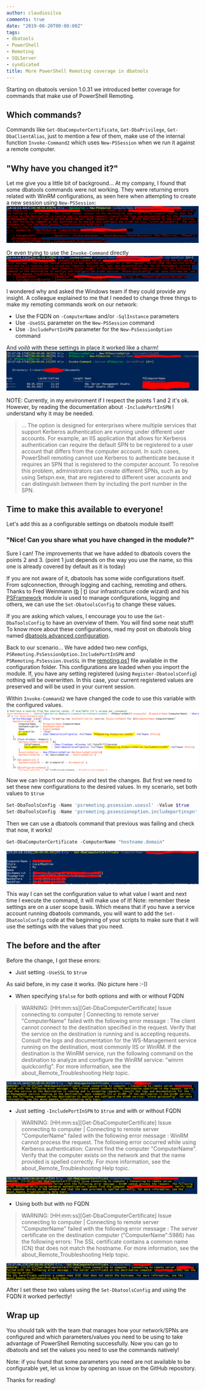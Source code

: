 ```yaml
---
author: claudiosilva
comments: true
date: "2019-08-20T00:00:00Z"
tags:
- dbatools
- PowerShell
- Remoting
- SQLServer
- syndicated
title: More PowerShell Remoting coverage in dbatools
---
```

Starting on dbatools version 1.0.31 we introduced better coverage for commands that make use of PowerShell Remoting.

## Which commands?

Commands like `Get-DbaComputerCertificate`, `Get-DbaPrivilege`, `Get-DbaClientAlias`, just to mention a few of them, make use of the internal function `Invoke-Command2` which uses `New-PSSession` when we run it against a remote computer.

## "Why have you changed it?"

Let me give you a little bit of background...
At my company, I found that some dbatools commands were not working. They were returning errors related with WinRM configurations, as seen here when attempting to create a new session using `New-PSSession`:
![new-pssession_error](/img/2019/08/new-pssession_error.png)

Or even trying to use the `Invoke-Command` directly
![invoke-command_error](/img/2019/08/invoke-command_error.png)

I wondered why and asked the Windows team if they could provide any insight. A colleague explained to me that I needed to change three things to make my remoting commands work on our network:

* Use the FQDN on `-ComputerName` and/or `-SqlInstance` parameters
* Use `-UseSSL` parameter on the `New-PSSession` command
* Use `-IncludePortInSPN` parameter for the `New-PsSessionOption` command

And *voilà* with these settings in place it worked like a charm!
![psremoting_working](/img/2019/08/psremoting_working.png)

NOTE: Currently, in my environment if I respect the points 1 and 2 it's ok. However, by reading the documentation about `-IncludePortInSPN` I understand why it may be needed.

> ...
The option is designed for enterprises where multiple services that support Kerberos authentication are running under different user accounts. For example, an IIS application that allows for Kerberos authentication can require the default SPN to be registered to a user account that differs from the computer account. In such cases, PowerShell remoting cannot use Kerberos to authenticate because it requires an SPN that is registered to the computer account. To resolve this problem, administrators can create different SPNs, such as by using Setspn.exe, that are registered to different user accounts and can distinguish between them by including the port number in the SPN.

## Time to make this available to everyone!

Let's add this as a configurable settings on dbatools module itself!

### "Nice! Can you share what you have changed in the module?"

Sure I can!
The improvements that we have added to dbatools covers the points 2 and 3. (point 1 just depends on the way you use the name, so this one is already covered by default as it is today)

If you are not aware of it, dbatools has some wide configurations itself. From sqlconnection, through logging and caching, remoting and others.
Thanks to Fred Weinmann ([b](http://allthingspowershell.blogspot.com/) \| [t](https://twitter.com/FredWeinmann)) (our infrastructure code wizard) and his [PSFramework](http://psframework.org/) module is used to manage configurations, logging and others, we can use the `Set-DbatoolsConfig` to change these values.

If you are asking which values, I encourage you to use the `Get-DbaToolsConfig` to have an overview of them. You will find some neat stuff! To know more about these configurations, read my post on dbatools blog named [dbatools advanced configuration](https://dbatools.io/configuration).

Back to our scenario...
We have added two new configs, `PSRemoting.PsSessionOption.IncludePortInSPN` and `PSRemoting.PsSession.UseSSL` in the [remoting.ps1](https://github.com/sqlcollaborative/dbatools/blob/development/internal/configurations/settings/remoting.ps1) file available in the configuration folder. This configurations are loaded when you import the module. If, you have any setting registered (using `Register-DbatoolsConfig`) nothing will be overwritten. In this case, your current registered values are preserved and will be used in your current session.

Within `Invoke-Command2` we have changed the code to use this variable with the configured values.
![psremoting_addedcode](/img/2019/08/psremoting_addedcode.png)

Now we can import our module and test the changes. But first we need to set these new configurations to the desired values. In my scenario, set both values to `$true`

``` powershell
Set-DbaToolsConfig -Name 'psremoting.pssession.usessl' -Value $true
Set-DbaToolsConfig -Name 'psremoting.pssessionoption.includeportinspn' -Value $true
```

Then we can use a dbatools command that previous was failing and check that now, it works!

``` powershell
Get-DbaComputerCertificate -ComputerName "hostname.domain"
```

![get-dbacomputercertificate_working](/img/2019/08/get-dbacomputercertificate_working.png)

This way I can set the configuration value to what value I want and next time I execute the command, it will make use of it!
Note: remember these settings are on a user scope basis. Which means that if you have a service account running dbatools commands, you will want to add the `Set-DbatoolsConfig` code at the beginning of your scripts to make sure that it will use the settings with the values that you need.

## The before and the after

Before the change, I got these errors:

* Just setting `-UseSSL` to `$true`

As said before, in my case it works. (No picture here :-))

* When specifying `$false` for both options and with or without FQDN

> WARNING: [HH:mm:ss][Get-DbaComputerCertificate] Issue connecting to computer | Connecting to remote server "ComputerName" failed with the following error message : The client cannot connect to the destination specified in the request. Verify that the service on the destination is running and is accepting requests. Consult the logs and documentation for the WS-Management service running on the destination, most commonly IIS or WinRM. If the destination is the WinRM service, run the following command on the destination to analyze and configure the WinRM service: "winrm quickconfig". For more information, see the about_Remote_Troubleshooting Help topic.

![test_failing_nosettings](/img/2019/08/test_failing_nosettings.png)

* Just setting `-IncludePortInSPN` to `$true` and with or without FQDN

> WARNING: [HH:mm:ss][Get-DbaComputerCertificate] Issue connecting to computer | Connecting to remote server "ComputerName" failed with the following error message : WinRM cannot process the request. The following error occurred while using Kerberos authentication: Cannot find the computer "ComputerName". Verify that the computer exists on the network and that the name provided is spelled correctly. For more information, see the about_Remote_Troubleshooting Help topic.

![test_failing_includeportinspn](/img/2019/08/test_failing_includeportinspn.png)

* Using both but with no FQDN

> WARNING: [HH:mm:ss][Get-DbaComputerCertificate] Issue connecting to computer | Connecting to remote server "ComputerName" failed with the following error message : The server certificate on the destination computer ("ComputerName":5986) has the following errors:
The SSL certificate contains a common name (CN) that does not match the hostname. For more information, see the about_Remote_Troubleshooting Help topic.

![test_failing_bothtrue_notfqdn](/img/2019/08/test_failing_bothtrue_notfqdn.png)

After I set these two values using the `Set-DbatoolsConfig` and using the FQDN it worked perfectly!

## Wrap up

You should talk with the team that manages how your network/SPNs are configured and which parameters/values you need to be using to take advantage of PowerShell Remoting successfully. Now you can go to dbatools and set the values you need to use the commands natively!

Note: if you found that some parameters you need are not available to be configurable yet, let us know by opening an issue on the GitHub repository.

Thanks for reading!
